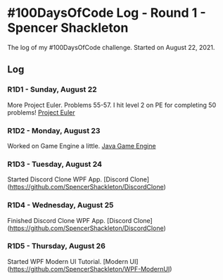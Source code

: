 # #100DaysOfCode Log - Round 1 - Spencer Shackleton

The log of my #100DaysOfCode challenge. Started on August 22, 2021.

## Log

### R1D1 - Sunday, August 22
More Project Euler. Problems 55-57. I hit level 2 on PE for completing 50 problems! [Project Euler](https://github.com/SpencerShackleton/ProjectEulerJava)

### R1D2 - Monday, August 23
Worked on Game Engine a little. [Java Game Engine](https://github.com/SpencerShackleton/JavaGameEngine)

### R1D3 - Tuesday, August 24
Started Discord Clone WPF App. [Discord Clone] (https://github.com/SpencerShackleton/DiscordClone)

### R1D4 - Wednesday, August 25
Finished Discord Clone WPF App. [Discord Clone] (https://github.com/SpencerShackleton/DiscordClone)

### R1D5 - Thursday, August 26
Started WPF Modern UI Tutorial. [Modern UI] (https://github.com/SpencerShackleton/WPF-ModernUI)
